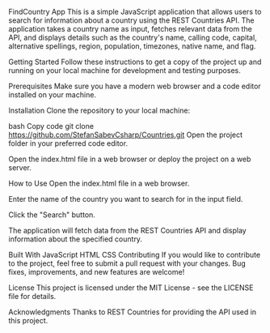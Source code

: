 FindCountry App
This is a simple JavaScript application that allows users to search for information about a country using the REST Countries API. The application takes a country name as input, fetches relevant data from the API, and displays details such as the country's name, calling code, capital, alternative spellings, region, population, timezones, native name, and flag.

Getting Started
Follow these instructions to get a copy of the project up and running on your local machine for development and testing purposes.

Prerequisites
Make sure you have a modern web browser and a code editor installed on your machine.

Installation
Clone the repository to your local machine:

bash
Copy code
git clone https://github.com/StefanSabevCsharp/Countries.git
Open the project folder in your preferred code editor.

Open the index.html file in a web browser or deploy the project on a web server.

How to Use
Open the index.html file in a web browser.

Enter the name of the country you want to search for in the input field.

Click the "Search" button.

The application will fetch data from the REST Countries API and display information about the specified country.

Built With
JavaScript
HTML
CSS
Contributing
If you would like to contribute to the project, feel free to submit a pull request with your changes. Bug fixes, improvements, and new features are welcome!

License
This project is licensed under the MIT License - see the LICENSE file for details.

Acknowledgments
Thanks to REST Countries for providing the API used in this project.
